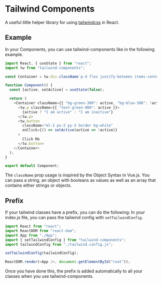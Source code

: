 # Tailwind Components

A useful little helper library for using [tailwindcss](https://tailwindcss.com/) in React.

## Example

In your Components, you can use tailwind-components like in the following example.

```javascript
import React, { useState } from "react";
import tw from "tailwind-components";

const Container = tw.div.className`p-4 flex justify-between items-center`;

function Component() {
  const [active, setActive] = useState(false);

  return (
    <Container className={{ "bg-green-300": active, "bg-blue-300": !active }}>
      <tw.p className={{ "text-green-900": active }}>
        {active ? "I am active" : "I am inactive"}
      </tw.p>
      <tw.button
        className="ml-2 px-2 py-3 border bg-white"
        onClick={() => setActive(active => !active)}
      >
        Click Me
      </tw.button>
    </Container>
  );
}

export default Component;
```

The `className` prop usage is inspired by the Object Syntax in Vue.js. You can pass a string, an object with booleans as values as well as an array that contains either strings or objects.

## Prefix

If your tailwind classes have a prefix, you can do the following:
In your index.js file, you can pass the tailwind config with `setTailwindConfig`.

```javascript
import React from "react";
import ReactDOM from "react-dom";
import App from "./App";
import { setTailwindConfig } from "tailwind-components";
import tailwindConfig from "./tailwind.config.js";

setTailwindConfig(tailwindConfig);

ReactDOM.render(<App />, document.getElementById("root"));
```

Once you have done this, the prefix is added automatically to all your classes when you use tailwind-components.
